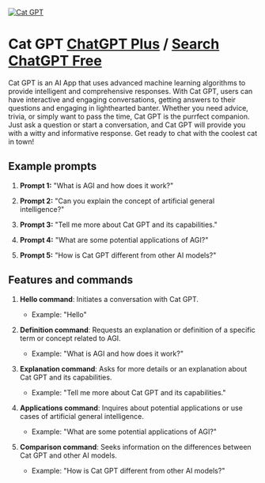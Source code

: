 
[![Cat GPT](https://files.oaiusercontent.com/file-aFeg6MSLnVNcfTypXWHm3ooJ?se=2123-10-18T13%3A41%3A10Z&sp=r&sv=2021-08-06&sr=b&rscc=max-age%3D31536000%2C%20immutable&rscd=attachment%3B%20filename%3De3c29e6d-ee3d-48de-9f08-f472c37ed4b9.png&sig=eISJ4MKr7MgNstcWEWA6ISVSt0YldsRdzgYYbxgnzoI%3D)](https://chat.openai.com/g/g-0nu9mULDt-cat-gpt)

# Cat GPT [ChatGPT Plus](https://chat.openai.com/g/g-0nu9mULDt-cat-gpt) / [Search ChatGPT Free](https://gptcall.net/index.html#/?search=Cat%20GPT)

Cat GPT is an AI App that uses advanced machine learning algorithms to provide intelligent and comprehensive responses. With Cat GPT, users can have interactive and engaging conversations, getting answers to their questions and engaging in lighthearted banter. Whether you need advice, trivia, or simply want to pass the time, Cat GPT is the purrfect companion. Just ask a question or start a conversation, and Cat GPT will provide you with a witty and informative response. Get ready to chat with the coolest cat in town!

## Example prompts

1. **Prompt 1:** "What is AGI and how does it work?"

2. **Prompt 2:** "Can you explain the concept of artificial general intelligence?"

3. **Prompt 3:** "Tell me more about Cat GPT and its capabilities."

4. **Prompt 4:** "What are some potential applications of AGI?"

5. **Prompt 5:** "How is Cat GPT different from other AI models?"

## Features and commands

1. **Hello command**: Initiates a conversation with Cat GPT.
   - Example: "Hello"

2. **Definition command**: Requests an explanation or definition of a specific term or concept related to AGI.
   - Example: "What is AGI and how does it work?"

3. **Explanation command**: Asks for more details or an explanation about Cat GPT and its capabilities.
   - Example: "Tell me more about Cat GPT and its capabilities."

4. **Applications command**: Inquires about potential applications or use cases of artificial general intelligence.
   - Example: "What are some potential applications of AGI?"

5. **Comparison command**: Seeks information on the differences between Cat GPT and other AI models.
   - Example: "How is Cat GPT different from other AI models?"


